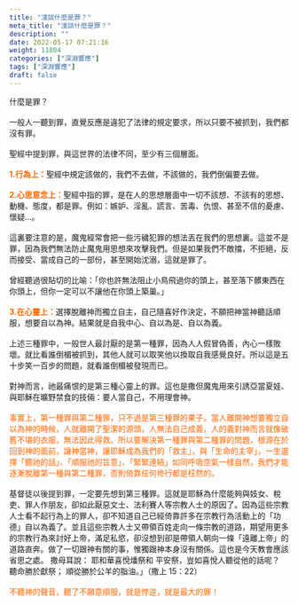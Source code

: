 ```yaml
---
title: "淺談什麼是罪？"
meta_title: "淺談什麼是罪？"
description: ""
date: 2022-05-17 07:21:16
weight: 11804
categories: ["深淵響應"]
tags: ["深淵響應"]
draft: false
---
```


什麼是罪？<br />
<br />
一般人一聽到罪，直覺反應是違犯了法律的規定要求，所以只要不被抓到，我們都沒有罪。<br />
<br />
聖經中提到罪，與這世界的法律不同，至少有三個層面。<br />
<br />
<span style="color: #ff6600;"><strong>1.行為上：</strong></span>聖經中規定該做的，我們不去做，不該做的，我們倒偏要去做。<br />
<br />
<span style="color: #ff6600;"><strong>2.心思意念上：</strong></span>聖經中指的罪，是在人的思想層面中一切不該想、不該有的思想、動機、態度，都是罪。例如：嫉妒、淫亂、謊言、苦毒、仇恨、甚至不信的憂慮、懷疑…。<br />
<br />
這裏要注意的是，魔鬼經常會把一些污穢犯罪的想法丟在我們的思想裏。這並不是罪，因為我們無法防止魔鬼用思想來攻擊我們。但是如果我們不敵擋，不拒絕，反而接受、當成自己的一部份，甚至開始沈溺，這就是罪了。<br />
<br />
曾經聽過很貼切的比喻：「你也許無法阻止小鳥飛過你的頭上，甚至落下髒東西在你頭上，但你一定可以不讓他在你頭上築巢。」<br />
<br />
<span style="color: #ff6600;"><strong>3.在心靈上：</strong></span>選擇脫離神而獨立自主，自己隨喜好作決定，不願把神當神聽話順服，想要自以為神。結果就是自我中心、自以為是、自以為義。<br />
<br />
上述三種罪中，一般世人最討厭的是第一種罪，因為人人假冒偽善，內心一樣敗壞。就比看誰倒楣被抓到，其他人就可以取笑他以換取自我感覺良好。所以這是五十步笑一百步的問題，就看誰倒楣被發現而已。<br />
<br />
對神而言，祂最痛恨的是第三種心靈上的罪。這也是撒但魔鬼用來引誘亞當夏娃、與耶穌在曠野禁食的技倆：要人當自己，不用理會神。<br />
<br />
<span style="color: #ff6600;">事實上，第一種罪與第二種罪，只不過是第三種罪的果子。當人離開神想要獨立自以為神的時候，人就離開了聖潔的源頭，人無法自己成義，人的義對神而言就像破舊不堪的衣服，無法因此得救。所以要解決第一種罪與第二種罪的問題，根源在於回到神的面前，讓神當神，讓耶穌成為我們的「救主」，與「生命的主宰」，一生選擇「聽祂的話」、「順服祂的旨意」、「緊緊連結」如同呼吸空氣一樣自然，我們才能逐漸脫離第一種與第二種罪，否則倚靠任何修行都是枉然的。</span><br />
<br />
基督徒以後提到罪，一定要先想到第三種罪。這就是耶穌為什麼能夠與妓女、稅吏、罪人作朋友，卻如此厭惡文士、法利賽人等宗教人士的原因了。因為這些宗教人士看不起行為上的罪人，卻不知道自己已經倚靠許多在宗教行為活動上的「功德」自以為義了。並且這些宗教人士又帶領百姓走向一條宗教的道路，期望用更多的宗教行為來討好上帝，滿足私慾，卻沒想到卻是帶領人朝向一條「遠離上帝」的道路直奔。做了一切跟神有關的事，惟獨跟神本身沒有關係。這也是今天教會應該省思之處。 撒母耳說： 耶和華喜悅燔祭和 平安祭，豈如喜悅人聽從他的話呢？ 聽命勝於獻祭； 順從勝於公羊的脂油。」（撒上 15：22）<br />
<br />
<span style="color: #ff6600;">不聽神的聲音，聽了不願意順服，就是悖逆，就是最大的罪！</span>
        